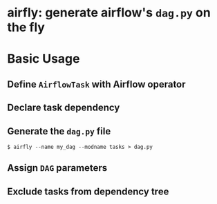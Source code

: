 # airfly: generate airflow's `dag.py` on the fly


# Basic Usage

## Define `AirflowTask` with Airflow operator


## Declare task dependency


## Generate the `dag.py` file
```
$ airfly --name my_dag --modname tasks > dag.py
```

## Assign `DAG` parameters


## Exclude tasks from dependency tree
